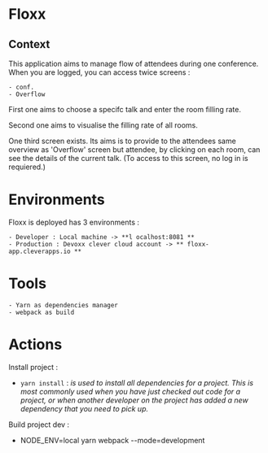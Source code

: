 # Floxx

## Context
This application aims to manage flow of attendees during one conference.
When you are logged, you can access twice screens : 

    - conf.
    - Overflow


First one aims to choose a specifc talk and enter the room filling rate. 

Second one aims to visualise the filling rate of all rooms.

One third screen exists. Its aims is to provide to the attendees same overview as 'Overflow' screen but attendee, by clicking on each room, can see the details of the current talk. (To access to this screen, no log in is requiered.)

# Environments

Floxx is deployed has 3 environments : 

    - Developer : Local machine -> **l ocalhost:8081 **
    - Production : Devoxx clever cloud account -> ** floxx-app.cleverapps.io **

# Tools 

    - Yarn as dependencies manager
    - webpack as build

# Actions 

Install project : 

  - `yarn install` :  _is used to install all dependencies for a project. This is most commonly used when you have just checked out code for a project, or when another developer on the project has added a new dependency that you need to pick up._

Build project dev : 

 - NODE_ENV=local yarn webpack --mode=development
  
